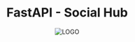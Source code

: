 <h1><center>FastAPI - Social Hub</center></h1>
<div align="center">
  <a><img src="https://iili.io/dA5smaS.png"" alt="LOGO"/></a>
</div>
